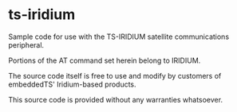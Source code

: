 # ts-iridium
Sample code for use with the TS-IRIDIUM satellite communications peripheral.

Portions of the AT command set herein belong to IRIDIUM.

The source code itself is free to use and modify by customers of embeddedTS' Iridium-based products.

This source code is provided without any warranties whatsoever.
